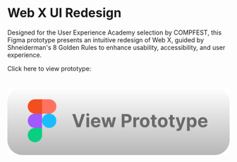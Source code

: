 # Web X UI Redesign

Designed for the User Experience Academy selection by COMPFEST, this Figma prototype presents an intuitive redesign of Web X, guided by Shneiderman's 8 Golden Rules to enhance usability, accessibility, and user experience.

Click here to view prototype:  
<br>  
<a href="https://www.figma.com/proto/35uGDkukLEo0S6Qdtc8r48/Redesign-Web-X?node-id=503-777&t=qLUIMqlNdPHippLF-1" target="_blank">
  <img src="web-x-redesign-button.svg" alt="View Prototype">
</a>
